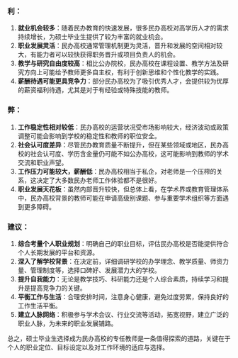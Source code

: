 ### 利：

1. **就业机会较多**：随着民办教育的快速发展，很多民办高校对高学历人才的需求持续增长，为硕士毕业生提供了较为丰富的就业机会。
2. **职业发展灵活**：民办高校通常管理机制更为灵活，晋升和发展的空间相对较大，有能力者可以较快获得职务晋升或项目负责人的机会。
3. **教学与研究自由度较高**：相比公办院校，民办高校在课程设置、教学方法及研究方向上可能给予教师更多自主权，有利于创新思维和个性化教学的实践。
4. **薪酬待遇可能更具竞争力**：部分民办高校为了吸引优秀人才，会提供较为优厚的薪资福利待遇，尤其是对于有经验或特殊技能的教师。

### 弊：

1. **工作稳定性相对较低**：民办高校的运营状况受市场影响较大，经济波动或政策调整可能会影响到学校的稳定性和教师的职位安全。
2. **社会认可度差异**：尽管民办教育质量不断提升，但在某些领域或地区，民办高校的社会认可度、学历含金量仍可能不如公办高校，这可能影响到教师的学术交流和职业声望。
3. **工作压力可能较大，薪酬低**：民办高校相当于私企，对老师是一个压榨的关系，这决定了大多数民办老师工作体验都不是很好。
4. **职业发展天花板**：虽然内部晋升较快，但总体上看，在学术界或教育管理体系中，民办高校背景的教师可能在申请高级别课题、参与重要学术组织等方面遇到更多障碍。

### 建议：

1. **综合考量个人职业规划**：明确自己的职业目标，评估民办高校是否能提供符合个人长期发展的平台和资源。
2. **深入了解学校背景**：在决定前，详细调研学校的办学理念、教学质量、师资力量、管理制度等，选择口碑好、发展潜力大的学校。
3. **提升自我能力**：无论是教学技巧、科研能力还是个人综合素质，持续学习和提升是提高竞争力的关键。
4. **平衡工作与生活**：合理安排时间，注意身心健康，避免过度劳累，保持良好的工作生活平衡。
5. **建立人脉网络**：积极参与学术会议、行业交流等活动，拓宽视野，建立广泛的职业人脉，为未来的职业发展铺路。

总之，硕士毕业生选择成为民办高校的专任教师是一条值得探索的道路，关键在于个人的职业定位、目标设定以及对工作环境的适应与选择。